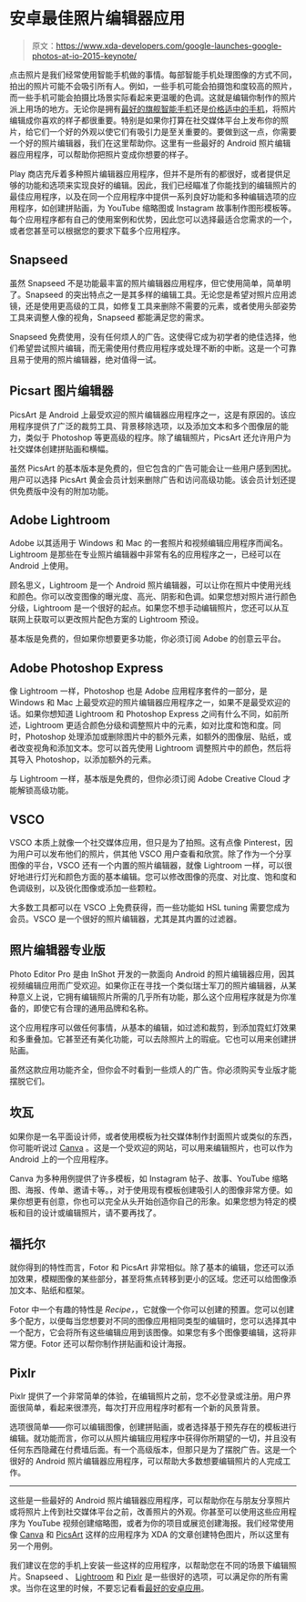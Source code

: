 # 安卓最佳照片编辑器应用

> 原文：<https://www.xda-developers.com/google-launches-google-photos-at-io-2015-keynote/>

点击照片是我们经常使用智能手机做的事情。每部智能手机处理图像的方式不同，拍出的照片可能不会吸引所有人。例如，一些手机可能会拍摄饱和度较高的照片，而一些手机可能会拍摄比场景实际看起来更温暖的色调。这就是编辑你制作的照片派上用场的地方。无论你是拥有[最好的旗舰智能手机](https://www.xda-developers.com/best-android-phones/)还是[价格适中的手机](https://www.xda-developers.com/best-cheap-android-phones/)，将照片编辑成你喜欢的样子都很重要。特别是如果你打算在社交媒体平台上发布你的照片，给它们一个好的外观以使它们有吸引力是至关重要的。要做到这一点，你需要一个好的照片编辑器，我们在这里帮助你。这里有一些最好的 Android 照片编辑器应用程序，可以帮助你把照片变成你想要的样子。

Play 商店充斥着多种照片编辑器应用程序，但并不是所有的都很好，或者提供足够的功能和选项来实现良好的编辑。因此，我们已经瞄准了你能找到的编辑照片的最佳应用程序，以及在同一个应用程序中提供一系列良好功能和多种编辑选项的应用程序，如创建拼贴画，为 YouTube 缩略图或 Instagram 故事制作图形模板等。每个应用程序都有自己的使用案例和优势，因此您可以选择最适合您需求的一个，或者您甚至可以根据您的要求下载多个应用程序。

## Snapseed

虽然 Snapseed 不是功能最丰富的照片编辑器应用程序，但它使用简单，简单明了。Snapseed 的突出特点之一是其多样的编辑工具。无论您是希望对照片应用滤镜，还是使用更高级的工具，如修复工具来删除不需要的元素，或者使用头部姿势工具来调整人像的视角，Snapseed 都能满足您的需求。

Snapseed 免费使用，没有任何烦人的广告。这使得它成为初学者的绝佳选择，他们希望尝试照片编辑，而无需使用付费应用程序或处理不断的中断。这是一个可靠且易于使用的照片编辑器，绝对值得一试。

## Picsart 图片编辑器

PicsArt 是 Android 上最受欢迎的照片编辑器应用程序之一，这是有原因的。该应用程序提供了广泛的裁剪工具、背景移除选项，以及添加文本和多个图像层的能力，类似于 Photoshop 等更高级的程序。除了编辑照片，PicsArt 还允许用户为社交媒体创建拼贴画和横幅。

虽然 PicsArt 的基本版本是免费的，但它包含的广告可能会让一些用户感到困扰。用户可以选择 PicsArt 黄金会员计划来删除广告和访问高级功能。该会员计划还提供免费版中没有的附加功能。

## Adobe Lightroom

Adobe 以其适用于 Windows 和 Mac 的一套照片和视频编辑应用程序而闻名。Lightroom 是那些在专业照片编辑器中非常有名的应用程序之一，已经可以在 Android 上使用。

顾名思义，Lightroom 是一个 Android 照片编辑器，可以让你在照片中使用光线和颜色。你可以改变图像的曝光度、高光、阴影和色调。如果您想对照片进行颜色分级，Lightroom 是一个很好的起点。如果您不想手动编辑照片，您还可以从互联网上获取可以更改照片配色方案的 Lightroom 预设。

基本版是免费的，但如果你想要更多功能，你必须订阅 Adobe 的创意云平台。

## Adobe Photoshop Express

像 Lightroom 一样，Photoshop 也是 Adobe 应用程序套件的一部分，是 Windows 和 Mac 上最受欢迎的照片编辑器应用程序之一，如果不是最受欢迎的话。如果你想知道 Lightroom 和 Photoshop Express 之间有什么不同，如前所述，Lightroom 更适合颜色分级和调整照片中的元素，如对比度和饱和度。同时，Photoshop 处理添加或删除图片中的额外元素，如额外的图像层、贴纸，或者改变视角和添加文本。您可以首先使用 Lightroom 调整照片中的颜色，然后将其导入 Photoshop，以添加额外的元素。

与 Lightroom 一样，基本版是免费的，但你必须订阅 Adobe Creative Cloud 才能解锁高级功能。

## VSCO

VSCO 本质上就像一个社交媒体应用，但只是为了拍照。这有点像 Pinterest，因为用户可以发布他们的照片，供其他 VSCO 用户查看和欣赏。除了作为一个分享图像的平台，VSCO 还有一个内置的照片编辑器，就像 Lightroom 一样，可以很好地进行灯光和颜色方面的基本编辑。您可以修改图像的亮度、对比度、饱和度和色调级别，以及锐化图像或添加一些颗粒。

大多数工具都可以在 VSCO 上免费获得，而一些功能如 HSL tuning 需要您成为会员。VSCO 是一个很好的照片编辑器，尤其是其内置的过滤器。

## 照片编辑器专业版

Photo Editor Pro 是由 InShot 开发的一款面向 Android 的照片编辑器应用，因其视频编辑应用而广受欢迎。如果你正在寻找一个类似瑞士军刀的照片编辑器，从某种意义上说，它拥有编辑照片所需的几乎所有功能，那么这个应用程序就是为你准备的，即使它有合理的通用品牌和名称。

这个应用程序可以做任何事情，从基本的编辑，如过滤和裁剪，到添加霓虹灯效果和多重叠加。它甚至还有美化功能，可以去除照片上的瑕疵。它也可以用来创建拼贴画。

虽然这款应用功能齐全，但你会不时看到一些烦人的广告。你必须购买专业版才能摆脱它们。

## 坎瓦

如果你是一名平面设计师，或者使用模板为社交媒体制作封面照片或类似的东西，你可能听说过 [Canva](https://play.google.com/store/apps/details?id=com.canva.editor) 。这是一个受欢迎的网站，可以用来编辑照片，也可以作为 Android 上的一个应用程序。

Canva 为多种用例提供了许多模板，如 Instagram 帖子、故事、YouTube 缩略图、海报、传单、邀请卡等。，对于使用现有模板创建吸引人的图像非常方便。如果你想更有创意，你也可以完全从头开始创造你自己的形象。如果您想为特定的模板和目的设计或编辑照片，请不要再找了。

## 福托尔

就你得到的特性而言，Fotor 和 PicsArt 非常相似。除了基本的编辑，您还可以添加效果，模糊图像的某些部分，甚至将焦点转移到更小的区域。您还可以给图像添加文本、贴纸和框架。

Fotor 中一个有趣的特性是 *Recipe，*，它就像一个你可以创建的预置。您可以创建多个配方，以便每当您想要对不同的图像应用相同类型的编辑时，您可以选择其中一个配方，它会将所有这些编辑应用到该图像。如果您有多个图像要编辑，这将非常方便。Fotor 还可以帮你制作拼贴画和设计海报。

## Pixlr

Pixlr 提供了一个非常简单的体验，在编辑照片之前，您不必登录或注册。用户界面很简单，看起来很漂亮，每次打开应用程序时都有一个新的风景背景。

选项很简单——你可以编辑图像，创建拼贴画，或者选择基于预先存在的模板进行编辑。就功能而言，你可以从照片编辑应用程序中获得你所期望的一切，并且没有任何东西隐藏在付费墙后面。有一个高级版本，但那只是为了摆脱广告。这是一个很好的 Android 照片编辑器应用程序，可以帮助大多数想要编辑照片的人完成工作。

* * *

这些是一些最好的 Android 照片编辑器应用程序，可以帮助你在与朋友分享照片或将照片上传到社交媒体平台之前，改善照片的外观。你甚至可以使用这些应用程序为 YouTube 视频创建缩略图，或者为你的项目或展览创建海报。我们经常使用像 [Canva](https://play.google.com/store/apps/details?id=com.canva.editor) 和 [PicsArt](https://play.google.com/store/apps/details?id=com.picsart.studio) 这样的应用程序为 XDA 的文章创建特色图片，所以这里有另一个用例。

我们建议在您的手机上安装一些这样的应用程序，以帮助您在不同的场景下编辑照片。Snapseed 、 [Lightroom](https://play.google.com/store/apps/details?id=com.adobe.lrmobile) 和 [Pixlr](https://play.google.com/store/apps/details?id=com.pixlr.express) 是一些很好的选项，可以满足你的所有需求。当你在这里的时候，不要忘记看看[最好的安卓应用](https://www.xda-developers.com/best-android-apps/)。